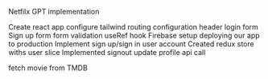 Netfilx GPT implementation

Create react app
configure tailwind
routing configuration
header
login form
Sign up form
form validation
useRef hook
Firebase setup
deploying our app to production
Implement sign up/sign in user account
Created redux store withs user slice
Implemented signout
update profile api call

fetch movie from TMDB



